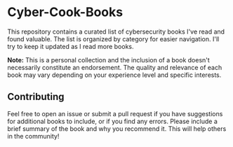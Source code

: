 # Cyber-Cook-Books

This repository contains a curated list of cybersecurity books I've read and found valuable.  The list is organized by category for easier navigation.  I'll try to keep it updated as I read more books.

**Note:**  This is a personal collection and the inclusion of a book doesn't necessarily constitute an endorsement.  The quality and relevance of each book may vary depending on your experience level and specific interests.



## Contributing

Feel free to open an issue or submit a pull request if you have suggestions for additional books to include, or if you find any errors.  Please include a brief summary of the book and why you recommend it.  This will help others in the community!
